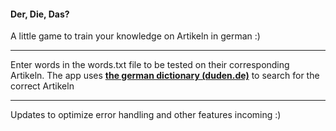 #### Der, Die, Das?
A little game to train your knowledge on Artikeln in german :)
___
Enter words in the words.txt file to be tested on their corresponding Artikeln.
The app uses **[the german dictionary (duden.de)](duden.de)** to search for the correct Artikeln
___
Updates to optimize error handling and other features incoming :)
